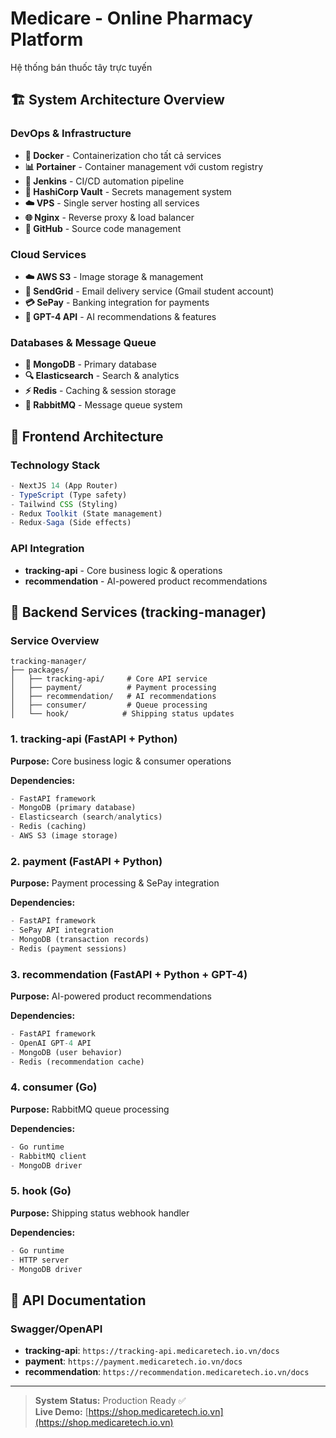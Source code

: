 # Medicare - Online Pharmacy Platform

Hệ thống bán thuốc tây trực tuyến

## 🏗️ System Architecture Overview

### **DevOps & Infrastructure**
- **🐳 Docker** - Containerization cho tất cả services
- **📊 Portainer** - Container management với custom registry
- **🔧 Jenkins** - CI/CD automation pipeline
- **🔐 HashiCorp Vault** - Secrets management system
- **☁️ VPS** - Single server hosting all services
- **🌐 Nginx** - Reverse proxy & load balancer
- **📂 GitHub** - Source code management

### **Cloud Services**
- **☁️ AWS S3** - Image storage & management
- **📧 SendGrid** - Email delivery service (Gmail student account)
- **💳 SePay** - Banking integration for payments
- **🤖 GPT-4 API** - AI recommendations & features

### **Databases & Message Queue**
- **🍃 MongoDB** - Primary database
- **🔍 Elasticsearch** - Search & analytics
- **⚡ Redis** - Caching & session storage
- **🐰 RabbitMQ** - Message queue system

## 🎯 Frontend Architecture

### **Technology Stack**
```typescript
- NextJS 14 (App Router)
- TypeScript (Type safety)
- Tailwind CSS (Styling)
- Redux Toolkit (State management)
- Redux-Saga (Side effects)
```

### **API Integration**
- **tracking-api** - Core business logic & operations
- **recommendation** - AI-powered product recommendations

## 🔧 Backend Services (tracking-manager)

### **Service Overview**
```
tracking-manager/
├── packages/
│   ├── tracking-api/     # Core API service
│   ├── payment/          # Payment processing
│   ├── recommendation/   # AI recommendations
│   ├── consumer/         # Queue processing
│   └── hook/            # Shipping status updates
```

### **1. tracking-api (FastAPI + Python)**
**Purpose:** Core business logic & consumer operations

**Dependencies:**
```python
- FastAPI framework
- MongoDB (primary database)
- Elasticsearch (search/analytics)
- Redis (caching)
- AWS S3 (image storage)
```

### **2. payment (FastAPI + Python)**
**Purpose:** Payment processing & SePay integration

**Dependencies:**
```python
- FastAPI framework
- SePay API integration
- MongoDB (transaction records)
- Redis (payment sessions)
```

### **3. recommendation (FastAPI + Python + GPT-4)**
**Purpose:** AI-powered product recommendations

**Dependencies:**
```python
- FastAPI framework
- OpenAI GPT-4 API
- MongoDB (user behavior)
- Redis (recommendation cache)
```

### **4. consumer (Go)**
**Purpose:** RabbitMQ queue processing

**Dependencies:**
```go
- Go runtime
- RabbitMQ client
- MongoDB driver
```

### **5. hook (Go)**
**Purpose:** Shipping status webhook handler

**Dependencies:**
```go
- Go runtime
- HTTP server
- MongoDB driver
```

## 📝 API Documentation

### **Swagger/OpenAPI**
- **tracking-api**: `https://tracking-api.medicaretech.io.vn/docs`
- **payment**: `https://payment.medicaretech.io.vn/docs`  
- **recommendation**: `https://recommendation.medicaretech.io.vn/docs`

---

> **System Status:** Production Ready ✅  
> **Live Demo:** [https://shop.medicaretech.io.vn](https://shop.medicaretech.io.vn)